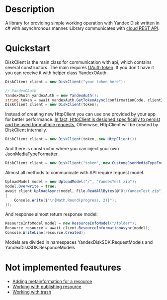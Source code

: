 # Description
A library for providing simple working operation with Yandex Disk written in c# with asynchronous manner. Library communicates with [cloud REST API](https://tech.yandex.com/disk/rest/).
# Quickstart
DiskClient is the main class for communication with api, which contains several constructors. The main requires [OAuth token](https://tech.yandex.com/oauth/). If you don't have it you can receive it with helper class YandexOAuth.
```c#
DiskClient client = new DiskClient("your token here");

// YandexOAuth
YandexOAuth yandexAuth = new YandexAuth();
string token = await yandexAuth.GetTokenAsync(confirmationCode, clientId, clientSecret);
DiskClient client = new DiskClient(token);
```
Instead of creating new HttpClient you can use one provided by your app for better performance. [In fact, HttpClient is designed specifically to persist and be used for multiple requests.](https://codereview.stackexchange.com/a/69954) Otherwise, HttpClient will be created by DiskClient internally.
```c#
DiskClient client = new DiskClient(token, new HttpClient())
```

And there is constructor where you can inject your own JsonMediaTypeFormatter.
```c#
DiskClient client = new DiskClient("token", new CustomeJsonMediaTypeFormatter());
```

Almost all methods to communicate with API require request model.
```c#
UploadModel model = new UploadModel("/", "YandexTest.zip");
model.Overwrite = true;
await client.UploadAsync(model, File.ReadAllBytes(@"D:/YandexTest.zip"), (progress) =>
{
    Console.Write($"\r{Math.Round(progress, 2)}");
});
```

And response almost return response model:
```c#
ResourceInfoModel model = new ResourceInfoModel("/folder");
Resource resource = await client.ResourceInformationAsync(model);
Console.WriteLine(resource.Created);
```
Models are divided in namespaces YandexDiskSDK.RequestModels and YandexDiskSDK.ResponceModels

# Not implemented feautures
* [Adding metainformation for a resource](https://tech.yandex.com/disk/api/reference/meta-add-docpage/)
* [Working with publishing resource](https://tech.yandex.com/disk/api/reference/publish-docpage/)
* [Working with trash](https://tech.yandex.com/disk/api/reference/trash-delete-docpage/)
